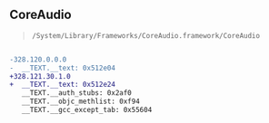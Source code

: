 ## CoreAudio

> `/System/Library/Frameworks/CoreAudio.framework/CoreAudio`

```diff

-328.120.0.0.0
-  __TEXT.__text: 0x512e04
+328.121.30.1.0
+  __TEXT.__text: 0x512e24
   __TEXT.__auth_stubs: 0x2af0
   __TEXT.__objc_methlist: 0xf94
   __TEXT.__gcc_except_tab: 0x55604

```
